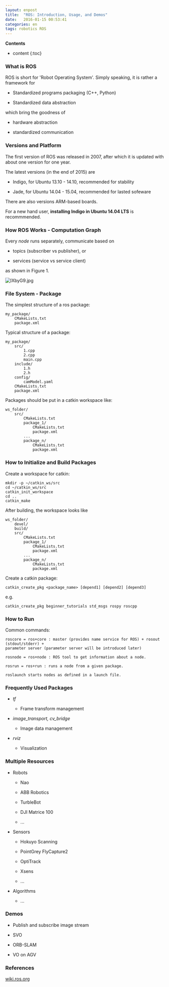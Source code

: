 ```yaml
---
layout: enpost
title:  "ROS: Introduction, Usage, and Demos"
date:   2016-01-15 00:53:41
categories: en
tags: robotics ROS
---
```


__Contents__

* content
{:toc}

### What is ROS

ROS is short for 'Robot Operating System'. Simply speaking, it is rather a framework for

- Standardized programs packaging (C++, Python)

- Standardized data abstraction

which bring the goodness of

- hardware abstraction

- standardized communication

### Versions and Platform

The first version of ROS was released in 2007, after which it is updated with about one version for one year.

The latest versions (in the end of 2015) are

- Indigo, for Ubuntu 13.10 - 14.10, recommended for stability

- Jade, for Ubuntu 14.04 - 15.04, recommended for lasted sofeware

There are also versions ARM-based boards. 

For a new hand user, **installing Indigo in Ubuntu 14.04 LTS** is recommmended.

### How ROS Works - Computation Graph

Every *node* runs separately, communicate based on

- topics (subscriber vs publisher), or 

- services (service vs service client)

as shown in Figure 1.

<!-- ![Computation Graph](/images/rosgraph.jpg) -->
![lXbyG9.jpg](https://s2.ax1x.com/2020/01/15/lXbyG9.jpg)

### File System - Package

The simplest structure of a ros package:

	my_package/
		CMakeLists.txt
		package.xml

Typical structure of a package:
	
	my_package/
		src/
			1.cpp
			2.cpp
			main.cpp
		include/
			1.h
			2.h
		config/
			camModel.yaml
		CMakeLists.txt
		package.xml


Packages should be put in a catkin workspace like:

	ws_folder/
		src/
			CMakeLists.txt
			package_1/
				CMakeLists.txt
				package.xml
			...
			package_n/
				CMakeLists.txt
				package.xml
				

### How to Initialize and Build Packages

Create a workspace for catkin:

	mkdir -p ~/catkin_ws/src
	cd ~/catkin_ws/src
	catkin_init_workspace
	cd ..
	catkin_make

After building, the workspace looks like

	ws_folder/
		devel/
		build/
		src/
			CMakeLists.txt
			package_1/
				CMakeLists.txt
				package.xml
			...
			package_n/
				CMakeLists.txt
				package.xml

Create a catkin package:

	catkin_create_pkg <package_name> [depend1] [depend2] [depend3]

e.g.

	catkin_create_pkg beginner_tutorials std_msgs rospy roscpp


### How to Run

Common commands:

    roscore = ros+core : master (provides name service for ROS) + rosout (stdout/stderr) +
	parameter server (parameter server will be introduced later) 

    rosnode = ros+node : ROS tool to get information about a node. 

    rosrun = ros+run : runs a node from a given package. 

    roslaunch starts nodes as defined in a launch file. 

### Frequently Used Packages

- *tf*

	- Frame transform management

- *image_transport, cv_bridge*

	- Image data management

- *rviz*

	- Visualization


### Multiple Resources

- Robots

	- Nao
	
	- ABB Robotics

	- TurbleBot

	- DJI Matrice 100

	- ...

- Sensors

	- Hokuyo Scanning

	- PointGrey FlyCapture2

	- OptiTrack

	- Xsens

	- ...

- Algorithms

	- ...
	       

### Demos 

- Publish and subscribe image stream

- SVO 

- ORB-SLAM

- VO on AGV

### References

[wiki.ros.org](http://wiki.ros.org/)
